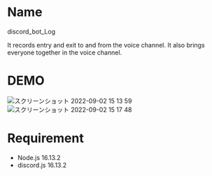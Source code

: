 # Name
discord_bot_Log 

It records entry and exit to and from the voice channel. It also brings everyone together in the voice channel.
 
# DEMO
 ![スクリーンショット 2022-09-02 15 13 59](https://user-images.githubusercontent.com/92037081/188071003-bd0a9a55-a000-46bc-9b71-7c079c5eabbc.png)
![スクリーンショット 2022-09-02 15 17 48](https://user-images.githubusercontent.com/92037081/188071436-c062c3ce-7326-42a0-ac76-7144d01a61df.png)



 
# Requirement
 
* Node.js 16.13.2
* discord.js 16.13.2

